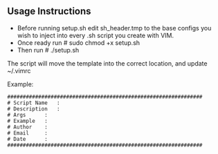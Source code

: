 ## Usage Instructions ## 
- Before running setup.sh edit sh_header.tmp to the base configs you wish to inject into every .sh script you create with VIM.
- Once ready run # sudo chmod +x setup.sh
- Then run # ./setup.sh

The script will move the template into the correct location, and update ~/.vimrc

Example:
```
###############################################################
# Script Name 	:
# Description	:
# Args		:
# Example	: 
# Author	: 
# Email		: 
# Date		:  
###############################################################
```
